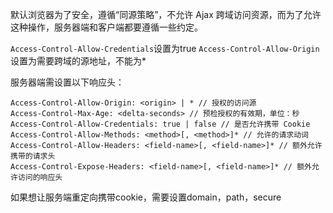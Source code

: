 

默认浏览器为了安全，遵循“同源策略”，不允许 Ajax 跨域访问资源，而为了允许这种操作，服务器端和客户端都要遵循一些约定。

`Access-Control-Allow-Credentials`设置为true
`Access-Control-Allow-Origin`设置为需要跨域的源地址，不能为*

服务器端需设置以下响应头：
```
Access-Control-Allow-Origin: <origin> | * // 授权的访问源
Access-Control-Max-Age: <delta-seconds> // 预检授权的有效期，单位：秒
Access-Control-Allow-Credentials: true | false // 是否允许携带 Cookie
Access-Control-Allow-Methods: <method>[, <method>]* // 允许的请求动词
Access-Control-Allow-Headers: <field-name>[, <field-name>]* // 额外允许携带的请求头
Access-Control-Expose-Headers: <field-name>[, <field-name>]* // 额外允许访问的响应头
```


如果想让服务端重定向携带cookie，需要设置domain，path，secure


